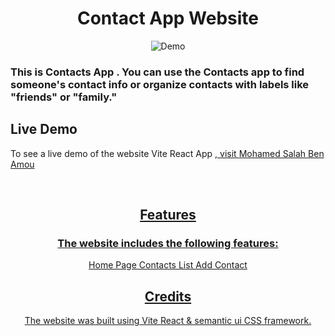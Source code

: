 <h1 align="center">Contact App Website</h1>
<div align="center">
  <img alt="Demo" src="./client/src/public/assets/contactApp.jpg" />
</div>
<h3>This is Contacts App . You can use the Contacts app to find someone's contact info or organize contacts with labels like "friends" or "family." </h3>

<h2>Live Demo</h2>
<p>To see a live demo of the website Vite React App <a href="https://vite-contact-app.onrender.com">, visit  <a href="https://med-salah-ben-amou.onrender.com/" target="_blank"> Mohamed Salah Ben Amou</p>

<br/>

<center>
<h2 align="center">
Features
</h2>
<h3>The website includes the following features:</h3>
<p>
Home Page
Contacts List
Add Contact
</p>

<h2 align="center">Credits</h2>
<p>The website was built using Vite React & semantic ui CSS framework.</p>